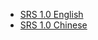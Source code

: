 * [SRS 1.0 English](https://github.com/winlinvip/simple-rtmp-server/wiki/ENHome_v1)
* [SRS 1.0 Chinese](https://github.com/winlinvip/simple-rtmp-server/wiki/CNHome_v1)
